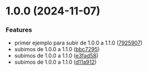# 1.0.0 (2024-11-07)


### Features

* primer ejemplo para subir de 1.0.0 a 1.1.0 ([7925907](https://github.com/titan85/semanticPlugin/commit/79259074fc39177b8e91330485cb88234e8b633d))
* subimos de 1.0.0 a 1.1.0 ([bbc7295](https://github.com/titan85/semanticPlugin/commit/bbc729560b1eecb534cd3cc77bb2f043e1f15aa2))
* subimos de 1.0.0 a 1.1.0 ([e3fad58](https://github.com/titan85/semanticPlugin/commit/e3fad589352f4796c4e78de6bbec802e1a340846))
* subimos de 1.0.0 a 1.1.0 ([d11a912](https://github.com/titan85/semanticPlugin/commit/d11a912a95a2e9e054e826d6d273924761d05b54))
